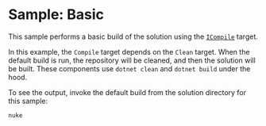 # Sample: Basic

This sample performs a basic build of the solution using the
[`ICompile`](../../src/Xerris.Nuke.Components/ICompile.cs) target.

In this example, the `Compile` target depends on the `Clean` target. When the
default build is run, the repository will be cleaned, and then the solution
will be built. These components use `dotnet clean` and `dotnet build` under the
hood.

To see the output, invoke the default build from the solution directory for this
sample:

```powershell
nuke
```
